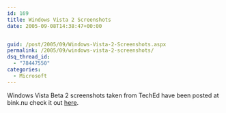 ```yaml
---
id: 169
title: Windows Vista 2 Screenshots
date: 2005-09-08T14:38:47+00:00


guid: /post/2005/09/Windows-Vista-2-Screenshots.aspx
permalink: /2005/09/windows-vista-2-screenshots/
dsq_thread_id:
  - "78447550"
categories:
  - Microsoft
---
```


<p>Windows Vista Beta 2 screenshots taken from TechEd have been posted at 
bink.nu check it out <a href="http://bink.nu/Article4801.bink">here</a>.</p>
